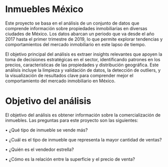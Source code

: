 # Inmuebles México

Este proyecto se basa en el análisis de un conjunto de datos que comprende información sobre propiedades inmobiliarias en diversas ciudades de México. Los datos abarcan un periodo que va desde el año 2017 hasta el primer trimestre de 2019, lo que permite explorar tendencias y comportamientos del mercado inmobiliario en este lapso de tiempo.

El objetivo principal del análisis es extraer insights relevantes que apoyen la toma de decisiones estratégicas en el sector, identificando patrones en los precios, características de las propiedades y distribución geográfica. Este análisis incluye la limpieza y validación de datos, la detección de outliers, y la visualización de resultados clave para comprender mejor el comportamiento del mercado inmobiliario en México.

# Objetivo del análisis

El objetivo del análisis es obtener información sobre la comercialización de inmuebles. Las preguntas para este proyecto son las siguientes:

• ¿Qué tipo de inmueble se vende más?

• ¿Cuál es el tipo de inmueble que representa la mayor cantidad de ventas?

• ¿Quién es el vendedor estrella?

• ¿Cómo es la relación entre la superficie y el precio de venta?



